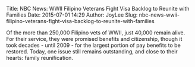 Title: NBC News: WWII Filipino Veterans Fight Visa Backlog to Reunite with Families
Date: 2015-07-01 14:29
Author: JoyLee
Slug: nbc-news-wwii-filipino-veterans-fight-visa-backlog-to-reunite-with-families

<div
class="field field-name-body field-type-text-with-summary field-label-hidden">

<div class="field-items">

<div class="field-item even">

Of the more than 250,000 Filipino vets of WWII, just 40,000 remain
alive. For their service, they were promised benefits and citizenship,
though it took decades - until 2009 - for the largest portion of pay
benefits to be restored. Today, one issue still remains outstanding, and
close to their hearts: family reunification.

</p>
<p>

</div>

</div>

</div>

</p>

